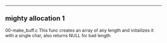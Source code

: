 ------------------------------------
mighty allocation 1
-------------------------

00-make_buff.c
This func creates an array of any length and initailizes it with a single char, also returns NULL for bad length
